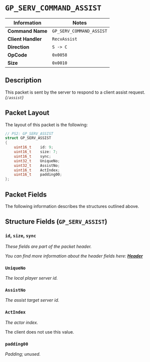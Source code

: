 # `GP_SERV_COMMAND_ASSIST`

| Information               | Notes |
|---                        |---    |
| **Command Name**          | `GP_SERV_COMMAND_ASSIST` |
| **Client Handler**        | `RecvAssist` |
| **Direction**             | `S -> C` |
| **OpCode**                | `0x0058` |
| **Size**                  | `0x0010` |

## Description

This packet is sent by the server to respond to a client assist request. _(`/assist`)_

## Packet Layout

The layout of this packet is the following:

```cpp
// PS2: GP_SERV_ASSIST
struct GP_SERV_ASSIST
{
    uint16_t    id: 9;
    uint16_t    size: 7;
    uint16_t    sync;
    uint32_t    UniqueNo;
    uint32_t    AssistNo;
    uint16_t    ActIndex;
    uint16_t    padding00;
};
```

## Packet Fields

The following information describes the structures outlined above.

## Structure Fields (`GP_SERV_ASSIST`)

### `id`, `size`, `sync`

_These fields are part of the packet header._

_You can find more information about the header fields here: [**Header**](/world/HEADER.md)_

### `UniqueNo`

_The local player server id._

### `AssistNo`

_The assist target server id._

### `ActIndex`

_The actor index._

The client does not use this value.

### `padding00`

_Padding; unused._
